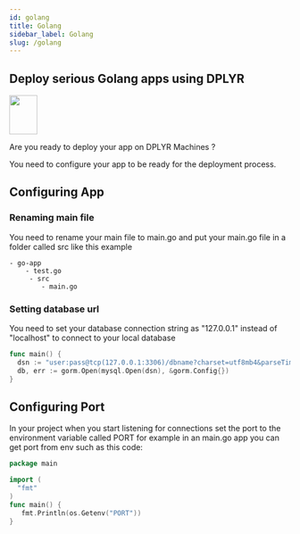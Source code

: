 ```yaml
---
id: golang
title: Golang
sidebar_label: Golang
slug: /golang
---
```

## Deploy serious Golang apps using DPLYR 
<img class="right-image" src="https://camo.githubusercontent.com/98ed65187a84ecf897273d9fa18118ce45845057/68747470733a2f2f7261772e6769746875622e636f6d2f676f6c616e672d73616d706c65732f676f706865722d766563746f722f6d61737465722f676f706865722e706e67" width="50px" height="70px" />
<p>Are you ready to deploy your app on DPLYR Machines ?</p>

You need to configure your app to be ready for the deployment process. 

## Configuring App
### Renaming main file
You need to rename your main file to main.go and put your main.go file in a folder called src like this example
```
- go-app
    - test.go
     - src
        - main.go
```

### Setting database url
You need to set your database connection string as "127.0.0.1" instead of "localhost" to connect to your local database
```go
func main() {
  dsn := "user:pass@tcp(127.0.0.1:3306)/dbname?charset=utf8mb4&parseTime=True&loc=Local"
  db, err := gorm.Open(mysql.Open(dsn), &gorm.Config{})
}
```

## Configuring Port
In your project when you start listening for connections set the port to the environment variable called PORT for example in an main.go app you can get port from env such as this code:
```go
package main

import (
  "fmt"
)
func main() {
   fmt.Println(os.Getenv("PORT"))
}
```